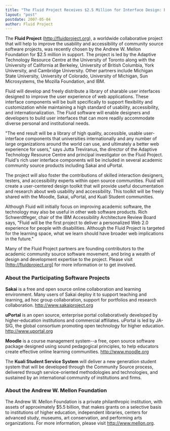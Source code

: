 ```yaml
---
title: "The Fluid Project Receives $2.5 Million for Interface Design: Better Web Experience for Users of Open Source Software"
layout: "post"
postdate: 2007-05-04
author: Fluid Project
---
```


The <strong>Fluid Project</strong> (http://fluidproject.org), a worldwide collaborative project that will help to improve the usability and accessibility of community source software projects, was recently chosen by the Andrew W. Mellon Foundation for $2.5 million in support. The project is led by the Adaptive Technology Resource Centre at the University of Toronto along with the University of California at Berkeley, University of British Columbia, York University, and Cambridge University. Other partners include Michigan State University, University of Colorado, University of Michigan, Sun Microsystems, the Mozilla Foundation, and IBM.

Fluid will develop and freely distribute a library of sharable user interfaces designed to improve the user experience of web applications. These interface components will be built specifically to support flexibility and customization while maintaining a high standard of usability, accessibility, and internationalization. The Fluid software will enable designers and developers to build user interfaces that can more readily accommodate diverse personal and institutional needs.

"The end result will be a library of high quality, accessible, usable user-interface components that universities internationally and any number of large organizations around the world can use, and ultimately a better web experience for users," says Jutta Treviranus, the director of the Adaptive Technology Resource Centre and principal investigator on the Fluid Project. Fluid's rich user interface components will be included in several academic community source products including Sakai and uPortal.

The project will also foster the contributions of skilled interaction designers, testers, and accessibility experts within open source communities. Fluid will create a user-centered design toolkit that will provide useful documentation and research about web usability and accessibility. This toolkit will be freely shared with the Moodle, Sakai, uPortal, and Kuali Student communities.

Although Fluid will initially focus on improving academic software, the technology may also be useful in other web software products. Rich Schwerdtfeger, chair of the IBM Accessibility Architecture Review Board says, "Fluid will be the first project to deliver a personalized Web 2.0 experience for people with disabilities. Although the Fluid Project is targeted for the learning space, what we learn should have broader web implications in the future."

Many of the Fluid Project partners are founding contributors to the academic community source software movement, and bring a wealth of design and development expertise to the project. Please visit [http://fluidproject.org] for more information or to get involved.

<h3>About the Participating Software Projects</h3>

**Sakai** is a free and open source online collaboration and learning environment. Many users of Sakai deploy it to support teaching and learning, ad hoc group collaboration, support for portfolios and research collaboration. <a href="http://www.sakaiproject.org/">http://www.sakaiproject.org</a>

**uPortal** is an open source, enterprise portal collaboratively developed by higher-education institutions and commercial affiliates. uPortal is led by JA-SIG, the global consortium promoting open technology for higher education. <a href="http://www.uportal.org/">http://www.uportal.org</a>

**Moodle** is a course management system--a free, open source software package designed using sound pedagogical principles, to help educators create effective online learning communities. <a href="http://www.moodle.org/">http://www.moodle.org</a>

The **Kuali Student Service System** will deliver a new generation student system that will be developed through the Community Source process, delivered through service-oriented methodologies and technologies, and sustained by an international community of institutions and firms.

<h3>About the Andrew W. Mellon Foundation</h3>

The Andrew W. Mellon Foundation is a private philanthropic institution, with assets of approximately $5.5 billion, that makes grants on a selective basis to institutions of higher education, independent libraries, centers for advanced study, museums, art conservation, and performing arts organizations. For more information, please visit <a href="http://www.mellon.org">http://www.mellon.org</a>.
